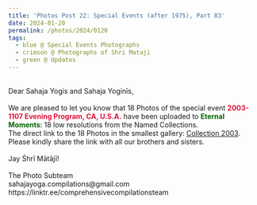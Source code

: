 ```yaml
---
title: 'Photos Post 22: Special Events (after 1975), Part 83'
date: 2024-01-20
permalink: /photos/2024/0120
tags:
  - blue @ Special Events Photographs
  - crimson @ Photographs of Shri Mataji
  - green @ Updates
---
```


<p>
<br>
Dear Sahaja Yogis and Sahaja Yoginīs,<br>
<br>
We are pleased to let you know that 18 Photos of the special event <font color="Crimson"><b>2003-1107 Evening Program, CA, U.S.A.</b></font> have been uploaded to <font color="DarkGreen"><b>Eternal Moments</b></font>: 18 low resolutions from the Named Collections.<br>
The direct link to the 18 Photos in the smallest gallery: <a href="https://eternalmoments.smugmug.com/Collections/Alan-Wherry-Collection/2003">Collection 2003</a>.<br>
Please kindly share the link with all our brothers and sisters.<br>
<br>
Jay Śhrī Mātājī!<br>
<br>
The Photo Subteam<br>
sahajayoga.compilations@gmail.com<br>
https://linktr.ee/comprehensivecompilationsteam
</p>